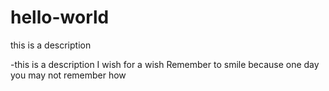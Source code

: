 # hello-world
this is a description 

-this is a description 
I wish for a wish
Remember to smile because one day you may not remember how 
